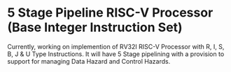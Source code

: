 # 5 Stage Pipeline RISC-V Processor (Base Integer Instruction Set)

Currently, working on implemention of RV32I RISC-V Processor with R, I, S, B, J & U Type Instructions. It will have 5 Stage pipelining with a provision to support for managing Data Hazard and Control Hazards.